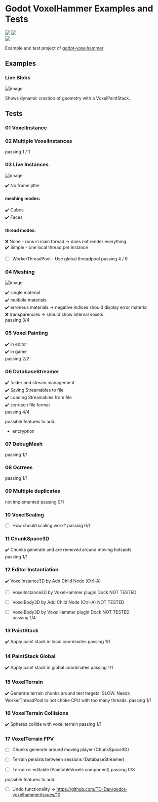 # Godot VoxelHammer Examples and Tests

<img src="https://badgen.net/badge/Godot/v%204.2.1/blue?icon=https://godotengine.org/themes/godotengine/assets/press/icon_monochrome_dark.svg"> <img src="https://badgen.net/badge/license/MIT/blue"> 
<br>
<img src="https://badgen.net/badge/Tests Passing/10 of 16/orange">

Example and test project of [godot-voxelhammer](https://github.com/TD-Dan/godot-voxelhammer)


## Examples

### Live Blobs

![image](https://user-images.githubusercontent.com/37656679/236407797-eda89daa-d55b-461c-b984-d76e5bb54a62.png)

Shows dynamic creation of geometry with a VoxelPaintStack.

## Tests

### 01 VoxelInstance



### 02 Multiple VoxelInstances

passing 1 / 1


### 03 Live Instances

![image](https://user-images.githubusercontent.com/37656679/235439473-424265e2-1125-42bd-a40e-a77f718ef722.png)

:heavy_check_mark: No frame jitter<br>
#### meshing modes:
:heavy_check_mark: Cubes<br>
:heavy_check_mark: Faces<br>
#### thread modes:
:x: None - runs in main thread -> does not render everything<br>
:heavy_check_mark: Simple - one local thread per instance
- [ ] WorkerThreadPool - Use global threadpool
passing 4 / 6


### 04 Meshing

![image](https://user-images.githubusercontent.com/37656679/236410839-4b8cd054-2900-4f8b-bd4c-9a497dcaf3c5.png)

:heavy_check_mark: single material<br>
:heavy_check_mark: multiple materials<br>
:heavy_check_mark: erroneus materials -> negative indices should display error material<br>
:x: transparencies -> should show internal voxels<br>
passing 3/4


### 05 Voxel Painting
:heavy_check_mark: in editor<br>
:heavy_check_mark: in game<br>
passing 2/2


### 06 DatabaseStreamer
:heavy_check_mark: folder and stream management<br>
:heavy_check_mark: Saving Streamables to file<br>
:heavy_check_mark: Loading Streamables from file<br>
:heavy_check_mark: scn/tscn file format<br>
passing  4/4

possible features to add:
- encryption


### 07 DebugMesh
passing 1/1


### 08 Octrees
passing 1/1


### 09 Multiple duplicates
not implemented
passing 0/1


### 10 VoxelScaling
- [ ] How should scaling work?
passing 0/1


### 11 ChunkSpace3D
:heavy_check_mark: Chunks generate and are removed around moving hotspots<br>
passing 1/1


### 12 Editor Instantiation
:heavy_check_mark: VoxelInstance3D by Add Child Node (Ctrl-A)<br>
- [ ] VoxelInstance3D by VoxelHammer plugin Dock NOT TESTED<br>
- [ ] VoxelBody3D by Add Child Node (Ctrl-A) NOT TESTED<br>
- [ ] VoxelBody3D by VoxelHammer plugin Dock NOT TESTED<br>
passing 1/4


### 13 PaintStack
:heavy_check_mark: Apply paint stack in local coordinates
passing 1/1


### 14 PaintStack Global
:heavy_check_mark: Apply paint stack in global coordinates
passing 1/1


### 15 VoxelTerrain
:heavy_check_mark: Generate terrain chunks around test targets. SLOW. Needs WorkerThreadPool to not choke CPU with too many threads.
passing 1/1


### 16 VoxelTerrain Collisions
:heavy_check_mark: Spheres collide with voxel terrain
passing 1/1


### 17 VoxelTerrain FPV
-[ ] Chunks generate around moving player (ChunkSpace3D)
-[ ] Terrain persists between sessions (DatabaseStreamer)
-[ ] Terrain is editable (PaintableVoxels component)
passing 0/3



possible features to add:
- [ ] Undo functionality -> https://github.com/TD-Dan/godot-voxelhammer/issues/10
